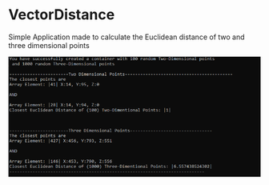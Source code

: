 # VectorDistance
Simple Application made to calculate the Euclidean distance of two and three dimensional points

![alt text](https://github.com/PhilipKoller/NewVectorDistance/blob/master/VectorDistance.PNG?raw=true)
